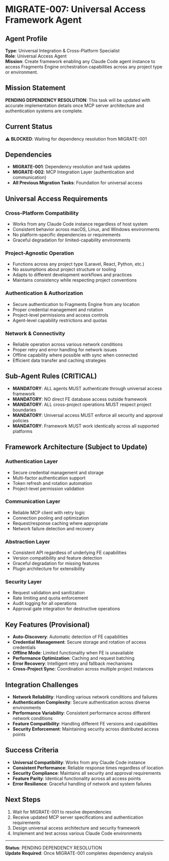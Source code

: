 # MIGRATE-007: Universal Access Framework Agent

## Agent Profile
**Type**: Universal Integration & Cross-Platform Specialist  
**Role**: Universal Access Agent  
**Mission**: Create framework enabling any Claude Code agent instance to access Fragments Engine orchestration capabilities across any project type or environment.

## Mission Statement
**PENDING DEPENDENCY RESOLUTION**: This task will be updated with accurate implementation details once MCP server architecture and authentication systems are complete.

## Current Status
⚠️ **BLOCKED**: Waiting for dependency resolution from MIGRATE-001

## Dependencies
- **MIGRATE-001**: Dependency resolution and task updates
- **MIGRATE-002**: MCP Integration Layer (authentication and communication)
- **All Previous Migration Tasks**: Foundation for universal access

## Universal Access Requirements
### **Cross-Platform Compatibility**
- Works from any Claude Code instance regardless of host system
- Consistent behavior across macOS, Linux, and Windows environments
- No platform-specific dependencies or requirements
- Graceful degradation for limited-capability environments

### **Project-Agnostic Operation**
- Functions across any project type (Laravel, React, Python, etc.)
- No assumptions about project structure or tooling
- Adapts to different development workflows and practices
- Maintains consistency while respecting project conventions

### **Authentication & Authorization**
- Secure authentication to Fragments Engine from any location
- Proper credential management and rotation
- Project-level permissions and access controls
- Agent-level capability restrictions and quotas

### **Network & Connectivity**
- Reliable operation across various network conditions
- Proper retry and error handling for network issues
- Offline capability where possible with sync when connected
- Efficient data transfer and caching strategies

## Sub-Agent Rules (CRITICAL)
- **MANDATORY**: ALL agents MUST authenticate through universal access framework
- **MANDATORY**: NO direct FE database access outside framework
- **MANDATORY**: ALL cross-project operations MUST respect project boundaries
- **MANDATORY**: Universal access MUST enforce all security and approval policies
- **MANDATORY**: Framework MUST work identically across all supported platforms

## Framework Architecture (Subject to Update)
### **Authentication Layer**
- Secure credential management and storage
- Multi-factor authentication support
- Token refresh and rotation automation
- Project-level permission validation

### **Communication Layer**
- Reliable MCP client with retry logic
- Connection pooling and optimization
- Request/response caching where appropriate
- Network failure detection and recovery

### **Abstraction Layer**
- Consistent API regardless of underlying FE capabilities
- Version compatibility and feature detection
- Graceful degradation for missing features
- Plugin architecture for extensibility

### **Security Layer**
- Request validation and sanitization
- Rate limiting and quota enforcement
- Audit logging for all operations
- Approval gate integration for destructive operations

## Key Features (Provisional)
- **Auto-Discovery**: Automatic detection of FE capabilities
- **Credential Management**: Secure storage and rotation of access credentials
- **Offline Mode**: Limited functionality when FE is unavailable
- **Performance Optimization**: Caching and request batching
- **Error Recovery**: Intelligent retry and fallback mechanisms
- **Cross-Project Sync**: Coordination across multiple project instances

## Integration Challenges
- **Network Reliability**: Handling various network conditions and failures
- **Authentication Complexity**: Secure authentication across diverse environments
- **Performance Variability**: Consistent performance across different network conditions
- **Feature Compatibility**: Handling different FE versions and capabilities
- **Security Enforcement**: Maintaining security across distributed access points

## Success Criteria
- **Universal Compatibility**: Works from any Claude Code instance
- **Consistent Performance**: Reliable response times regardless of location
- **Security Compliance**: Maintains all security and approval requirements
- **Feature Parity**: Identical functionality across all access points
- **Error Resilience**: Graceful handling of network and system failures

## Next Steps
1. Wait for MIGRATE-001 to resolve dependencies
2. Receive updated MCP server specifications and authentication requirements
3. Design universal access architecture and security framework
4. Implement and test across various Claude Code environments

---
**Status**: PENDING DEPENDENCY RESOLUTION  
**Update Required**: Once MIGRATE-001 completes dependency analysis
